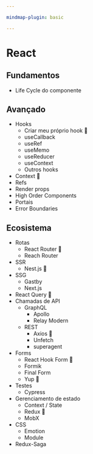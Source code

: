 ```yaml
---

mindmap-plugin: basic

---
```


# React

## Fundamentos
- Life Cycle do componente

## Avançado
- Hooks
   - Criar meu próprio hook 🔴
   - useCallback
   - useRef
   - useMemo
   - useReducer
   - useContext
   - Outros hooks
- Context 🔴
- Refs
- Render props
- High Order Components
- Portais
- Error Boundaries

## Ecosistema
- Rotas
   - React Router 🔴
   - Reach Router
- SSR
   - Nest.js 🔴
- SSG
   - Gastby
   - Next.js
- React Query 🔴
- Chamadas de API
   - GraphQL
      - Apollo
      - Relay Modern
   - REST
      - Axios 🔴
      - Unfetch
      - superagent
- Forms
   - React Hook Form 🔴
   - Formik
   - Final Form
   - Yup 🔴
- Testes
   - Cypress
- Gerenciamento de estado
   - Context / State
   - Redux 🔴
   - MobX
- CSS
   - Emotion
   - Module
- Redux-Saga